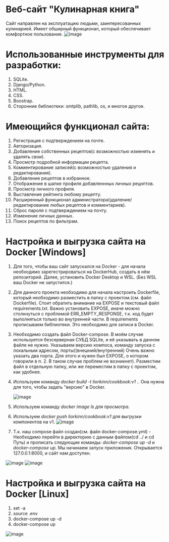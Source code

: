 # Веб-сайт "Кулинарная книга"
Сайт направлен на эксплуатацию людьми, заинтересованных кулинарией. Имеет обширный функционал, который обеспечивает комфортное пользование. 
![image](https://user-images.githubusercontent.com/57214464/147603242-ca254829-c7e4-4cbc-9b24-262e1bf32f0d.png)

# Использованные инструменты для разработки:

1. SQLite.
2. Django/Python.
3. HTML.
4. CSS.
5. Boostrap.
6. Сторонние библиотеки: smtplib, pathlib, os, и многое другое.

# Имеющийся функционал сайта:
1. Регистрация с подтверждением на почте.
2. Авторизация.
3. Добавление собственных рецептов(с возможностью изменять и удалять свои).
4. Просмотр подробной информации рецепта.
5. Комментирование записей(с возможностью удаления и редактирования).
6. Добавление рецептов в избранное.
7. Отображение в шапке профиля добавленнных личных рецнптов.
8. Просмотр личного профиля.
9. Выставление рейтинга любому рецепту.
10. Расширенный функционал администратора(удаление/редактирование любых рецептов и комментариев).
11. Сброс пароля с подтверждением на почту.
12. Изменение личных данных.
13. Поиск рецептов по фильтрам.

# Настройка и выгрузка сайта на Docker [Windows]
1. Для того, чтобы ваш сайт запускался на Docker - для начала необходимо зарегестрироваться на DockerHub, создать в нём репозиторий. Далее, установить Docker Desktop и WSL. (Без WSL ваш Docker не запустится.)
2. Для данного проекта необходимо для начала настроить Dockerfile, который необходимо разместить в папку с проектом.(см. файл Dockerfile). Стоит обратить внимание на EXPOSE и текстовый файл requirements.txt. Важно установить EXPOSE, иначе можно столкнуться с проблемой ERR_EMPTY_RESPONSE, т.к. код будет выполняться только во внутренней части. В requirements прописываем библиотеки. Это необходимо для записи в Docker. 
3. Необходимо создать файл Docker-compose. В моём случае используется безсерверная СУБД SQLite, и её указывать в данном файле не нужно. Указываем версию компоса, команду запуска с локальным адресом, порты((внешний/внутренний) Очень важно указать два порта. Для этого и нужен был EXPOSE, о котором говорили в п. 2. В таком случае проблем не возникнет). Разместим файл в отдельную папку, или же переместим в папку с проектом, как удобнее.
4. Используем команду *docker build -t liorkinn/cookbook:v1 .*. Она нужна для того, чтобы задать "версию" в Docker.

      ![image](https://user-images.githubusercontent.com/57214464/147605126-c9606289-7e9d-4669-9066-38b1cb544093.png)

5. Используем команду *docker image ls для просмотра*.
6. Используем *docker push liorkinn/cookbook:v1* для выгрузки компонентов на v1.
![image](https://user-images.githubusercontent.com/57214464/147605544-9fb52423-4dd3-4d35-8cd3-c2f466b34531.png)
7. Т.к. наш compose файл создан(см. файл docker-compose.yml) - Необходимо перейти в директорию с данным файлом(cd ../ и cd Путь) и прописать следующие команды: *docker-compose up -d* и *docker-compose up*. Мы начинаем запуск приложения. Открывается 127.0.0.1:8000, и сайт нам доступен.

![image](https://user-images.githubusercontent.com/57214464/147606004-14fb58a2-ae74-492a-866b-d9ca040352db.png)
![image](https://user-images.githubusercontent.com/57214464/147606030-7f660447-4b25-467a-b2ea-7da6beaab182.png)

# Настройка и выгрузка сайта на Docker [Linux]
1. set -a
2. source .env
3. docker-compose up -d
4. docker-compose up

![image](https://user-images.githubusercontent.com/57214464/147620258-2d270072-f373-42d0-9134-3c984f5c6e62.png)





